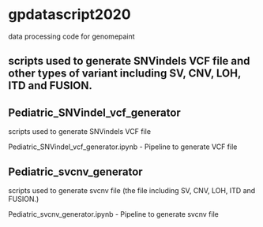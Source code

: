 # gpdatascript2020
data processing code for genomepaint

## scripts used to generate SNVindels VCF file and other types of variant including SV, CNV, LOH, ITD and FUSION. 


## Pediatric_SNVindel_vcf_generator

scripts used to generate SNVindels VCF file 

Pediatric_SNVindel_vcf_generator.ipynb - Pipeline to generate VCF file

## Pediatric_svcnv_generator

scripts used to generate svcnv file (the file including SV, CNV, LOH, ITD and FUSION.)

Pediatric_svcnv_generator.ipynb - Pipeline to generate svcnv file
